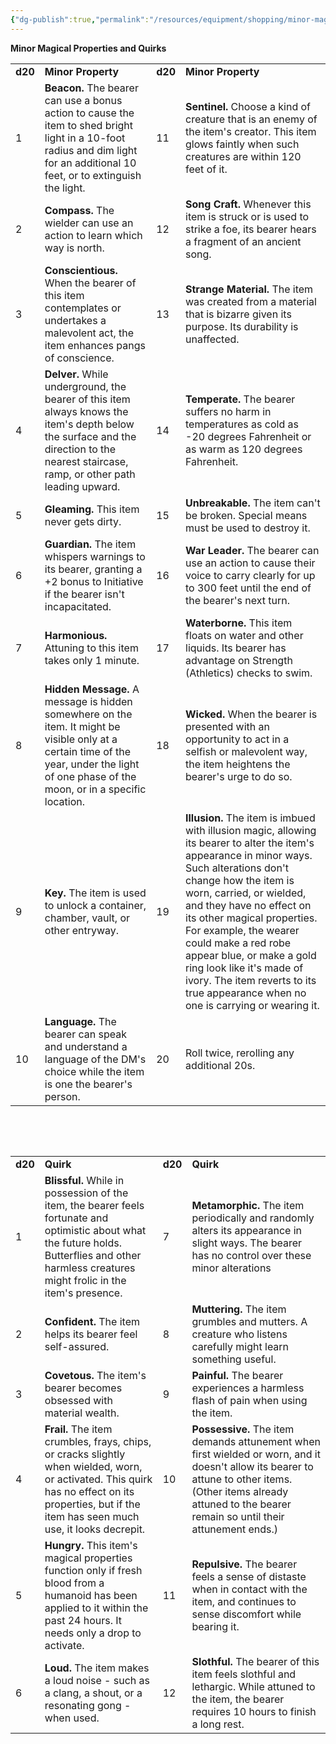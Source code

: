 ```yaml
---
{"dg-publish":true,"permalink":"/resources/equipment/shopping/minor-magical-properties-and-quirks/"}
---
```


**Minor Magical Properties and Quirks**

|         |                                                                                                                                                                                             |         |                                                                                                                                                                                                                                                                                                                                                                                                                                                       |
|---------|---------------------------------------------------------------------------------------------------------------------------------------------------------------------------------------------|---------|-------------------------------------------------------------------------------------------------------------------------------------------------------------------------------------------------------------------------------------------------------------------------------------------------------------------------------------------------------------------------------------------------------------------------------------------------------|
| **d20** | **Minor Property**                                                                                                                                                                          | **d20** | **Minor Property**                                                                                                                                                                                                                                                                                                                                                                                                                                    |
| 1       | **Beacon.** The bearer can use a bonus action to cause the item to shed bright light in a 10-foot radius and dim light for an additional 10 feet, or to extinguish the light.               | 11      | **Sentinel.** Choose a kind of creature that is an enemy of the item's creator. This item glows faintly when such creatures are within 120 feet of it.                                                                                                                                                                                                                                                                                                |
| 2       | **Compass.** The wielder can use an action to learn which way is north.                                                                                                                     | 12      | **Song Craft.** Whenever this item is struck or is used to strike a foe, its bearer hears a fragment of an ancient song.                                                                                                                                                                                                                                                                                                                              |
| 3       | **Conscientious.** When the bearer of this item contemplates or undertakes a malevolent act, the item enhances pangs of conscience.                                                         | 13      | **Strange Material.** The item was created from a material that is bizarre given its purpose. Its durability is unaffected.                                                                                                                                                                                                                                                                                                                           |
| 4       | **Delver.** While underground, the bearer of this item always knows the item's depth below the surface and the direction to the nearest staircase, ramp, or other path leading upward.      | 14      | **Temperate.** The bearer suffers no harm in temperatures as cold as -20 degrees Fahrenheit or as warm as 120 degrees Fahrenheit.                                                                                                                                                                                                                                                                                                                     |
| 5       | **Gleaming.** This item never gets dirty.                                                                                                                                                   | 15      | **Unbreakable.** The item can't be broken. Special means must be used to destroy it.                                                                                                                                                                                                                                                                                                                                                                  |
| 6       | **Guardian.** The item whispers warnings to its bearer, granting a +2 bonus to Initiative if the bearer isn't incapacitated.                                                                | 16      | **War Leader.** The bearer can use an action to cause their voice to carry clearly for up to 300 feet until the end of the bearer's next turn.                                                                                                                                                                                                                                                                                                        |
| 7       | **Harmonious.** Attuning to this item takes only 1 minute.                                                                                                                                  | 17      | **Waterborne.** This item floats on water and other liquids. Its bearer has advantage on Strength (Athletics) checks to swim.                                                                                                                                                                                                                                                                                                                         |
| 8       | **Hidden Message.** A message is hidden somewhere on the item. It might be visible only at a certain time of the year, under the light of one phase of the moon, or in a specific location. | 18      | **Wicked.** When the bearer is presented with an opportunity to act in a selfish or malevolent way, the item heightens the bearer's urge to do so.                                                                                                                                                                                                                                                                                                    |
| 9       | **Key.** The item is used to unlock a container, chamber, vault, or other entryway.                                                                                                         | 19      | **Illusion.** The item is imbued with illusion magic, allowing its bearer to alter the item's appearance in minor ways. Such alterations don't change how the item is worn, carried, or wielded, and they have no effect on its other magical properties. For example, the wearer could make a red robe appear blue, or make a gold ring look like it's made of ivory. The item reverts to its true appearance when no one is carrying or wearing it. |
| 10      | **Language.** The bearer can speak and understand a language of the DM's choice while the item is one the bearer's person.                                                                  | 20      | Roll twice, rerolling any additional 20s.                                                                                                                                                                                                                                                                                                                                                                                                             |

 

 

|         |                                                                                                                                                                                                     |         |                                                                                                                                                                                                                      |
|---------|-----------------------------------------------------------------------------------------------------------------------------------------------------------------------------------------------------|---------|----------------------------------------------------------------------------------------------------------------------------------------------------------------------------------------------------------------------|
| **d20** | **Quirk**                                                                                                                                                                                           | **d20** | **Quirk**                                                                                                                                                                                                            |
| 1       | **Blissful.** While in possession of the item, the bearer feels fortunate and optimistic about what the future holds. Butterflies and other harmless creatures might frolic in the item's presence. | 7       | **Metamorphic.** The item periodically and randomly alters its appearance in slight ways. The bearer has no control over these minor alterations                                                                     |
| 2       | **Confident.** The item helps its bearer feel self-assured.                                                                                                                                         | 8       | **Muttering.** The item grumbles and mutters. A creature who listens carefully might learn something useful.                                                                                                         |
| 3       | **Covetous.** The item's bearer becomes obsessed with material wealth.                                                                                                                              | 9       | **Painful.** The bearer experiences a harmless flash of pain when using the item.                                                                                                                                    |
| 4       | **Frail.** The item crumbles, frays, chips, or cracks slightly when wielded, worn, or activated. This quirk has no effect on its properties, but if the item has seen much use, it looks decrepit.  | 10      | **Possessive.** The item demands attunement when first wielded or worn, and it doesn't allow its bearer to attune to other items. (Other items already attuned to the bearer remain so until their attunement ends.) |
| 5       | **Hungry.** This item's magical properties function only if fresh blood from a humanoid has been applied to it within the past 24 hours. It needs only a drop to activate.                          | 11      | **Repulsive.** The bearer feels a sense of distaste when in contact with the item, and continues to sense discomfort while bearing it.                                                                               |
| 6       | **Loud.** The item makes a loud noise - such as a clang, a shout, or a resonating gong - when used.                                                                                                 | 12      | **Slothful.** The bearer of this item feels slothful and lethargic. While attuned to the item, the bearer requires 10 hours to finish a long rest.                                                                   |

 
